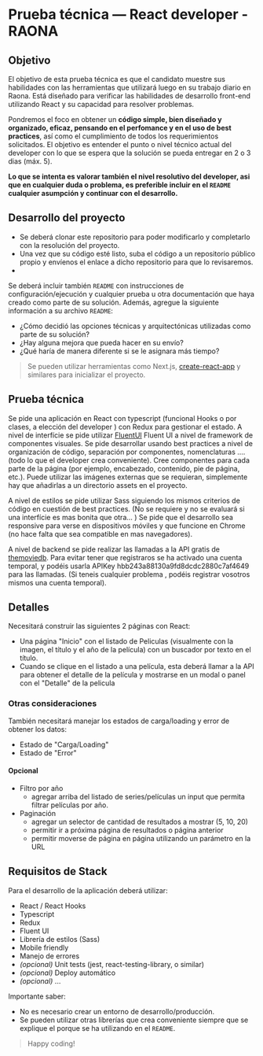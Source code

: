 
# Prueba técnica — React developer - RAONA

## Objetivo

El objetivo de esta prueba técnica es que el candidato muestre sus habilidades con las herramientas que utilizará luego en su trabajo diario en Raona. Está diseñado para verificar las habilidades de desarrollo front-end utilizando React y su capacidad para resolver problemas.

Pondremos el foco en obtener un **código simple, bien diseñado y organizado, eficaz, pensando en el perfomance y en el uso de best practices**, así como el cumplimiento de todos los requerimientos solicitados.
El objetivo es entender el punto o nivel técnico actual del developer con lo que se espera que la solución se pueda entregar en 2 o 3 dias (máx. 5).

**Lo que se intenta es valorar también el nivel resolutivo del developer, asi que en cualquier duda o problema, es preferible incluir en el `README` cualquier asumpción y continuar con el desarrollo.**

## Desarrollo del proyecto

- Se deberá clonar este repositorio para poder modificarlo y completarlo con la resolución del proyecto.
- Una vez que su código esté listo, suba el código a un repositorio público propio y envíenos el enlace a dicho repositorio para que lo revisaremos.
- 
Se deberá incluir también `README` con instrucciones de configuración/ejecución y cualquier prueba u otra documentación que haya creado como parte de su solución.
Además, agregue la siguiente información a su archivo `README`:

- ¿Cómo decidió las opciones técnicas y arquitectónicas utilizadas como parte de su solución?
- ¿Hay alguna mejora que pueda hacer en su envío?
- ¿Qué haría de manera diferente si se le asignara más tiempo?
  
> Se pueden utilizar herramientas como Next.js, [create-react-app](https://github.com/facebookincubator/create-react-app) y similares para inicializar el proyecto.

## Prueba técnica

Se pide una aplicación en React con typescript (funcional Hooks o por clases, a elección del developer ) con Redux para gestionar el estado. A nivel de interfície se pide utilizar [FluentUI](https://developer.microsoft.com/en-us/fluentui#/controls/web) Fluent UI a nivel de framework de componentes visuales.  Se pide desarrollar usando best practices a nivel de organización de código, separación por componentes, nomenclaturas .... (todo lo que el developer crea conveniente).
Cree componentes para cada parte de la página (por ejemplo, encabezado, contenido, pie de página, etc.). Puede utilizar las imágenes externas que se requieran, simplemente hay que añadirlas a un directorio assets en el proyecto.

A nivel de estilos se pide utilizar Sass siguiendo los mismos criterios de código en cuestión de best practices. (No se requiere y no se evaluará si una interfície es mas bonita que otra... )
Se pide que el desarrollo sea responsive para verse en dispositivos móviles y que funcione en Chrome (no hace falta que sea compatible en mas navegadores).

A nivel de backend se pide realizar las llamadas a la API gratis de [themoviedb](https://developer.themoviedb.org/docs). Para evitar tener que registraros se ha activado una cuenta temporal, y podéis usarla APIKey hbb243a88130a9fd8dcdc2880c7af4649 para las llamadas. (Si teneis cualquier problema , podéis registrar vosotros mismos una cuenta temporal).

## Detalles
Necesitará construir las siguientes 2 páginas con React:

- Una página "Inicio" con el listado de Peliculas (visualmente con la imagen, el título y el año de la película) con un buscador por texto en el título.
- Cuando se clique en el listado a una película, esta deberá llamar a la API para obtener el detalle de la película y mostrarse en un modal o panel con el "Detalle" de la pelicula


### Otras consideraciones

También necesitará manejar los estados de carga/loading y error de obtener los datos:

- Estado de "Carga/Loading" 
- Estado de "Error" 

#### Opcional

- Filtro por año
  - agregar arriba del listado de series/películas un input que permita filtrar películas por año.
- Paginación
  - agregar un selector de cantidad de resultados a mostrar (5, 10, 20)
  - permitir ir a próxima página de resultados o página anterior
  - permitir moverse de página en página utilizando un parámetro en la URL

## Requisitos de Stack

Para el desarrollo de la aplicación deberá utilizar:

- React / React Hooks
- Typescript
- Redux
- Fluent UI
- Librería de estilos (Sass)
- Mobile friendly
- Manejo de errores
- _(opcional)_ Unit tests (jest, react-testing-library, o similar)
- _(opcional)_ Deploy automático
- _(opcional)_ ...

Importante saber:
- No es necesario crear un entorno de desarrollo/producción.
- Se pueden utilizar otras librerías que crea conveniente siempre que se explique el porque se ha utilizando en el `README`.


> Happy coding!
